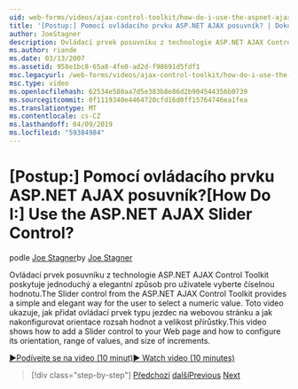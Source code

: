 ```yaml
---
uid: web-forms/videos/ajax-control-toolkit/how-do-i-use-the-aspnet-ajax-slider-control
title: '[Postup:] Pomocí ovládacího prvku ASP.NET AJAX posuvník? | Dokumenty Microsoft'
author: JoeStagner
description: Ovládací prvek posuvníku z technologie ASP.NET AJAX Control Toolkit poskytuje jednoduchý a elegantní způsob pro uživatele vyberte číselnou hodnotu. Toto video ukazuje, jak ad...
ms.author: riande
ms.date: 03/13/2007
ms.assetid: 958e1bc8-65a8-4fe0-ad2d-f98691d5fdf1
msc.legacyurl: /web-forms/videos/ajax-control-toolkit/how-do-i-use-the-aspnet-ajax-slider-control
msc.type: video
ms.openlocfilehash: 62534e580aa7d5e383b8e86d2b904544356b0739
ms.sourcegitcommit: 0f1119340e4464720cfd16d0ff15764746ea1fea
ms.translationtype: MT
ms.contentlocale: cs-CZ
ms.lasthandoff: 04/09/2019
ms.locfileid: "59384984"
---
```

# <a name="how-do-i-use-the-aspnet-ajax-slider-control"></a><span data-ttu-id="e8077-105">[Postup:] Pomocí ovládacího prvku ASP.NET AJAX posuvník?</span><span class="sxs-lookup"><span data-stu-id="e8077-105">[How Do I:] Use the ASP.NET AJAX Slider Control?</span></span>

<span data-ttu-id="e8077-106">podle [Joe Stagner](https://github.com/JoeStagner)</span><span class="sxs-lookup"><span data-stu-id="e8077-106">by [Joe Stagner](https://github.com/JoeStagner)</span></span>

<span data-ttu-id="e8077-107">Ovládací prvek posuvníku z technologie ASP.NET AJAX Control Toolkit poskytuje jednoduchý a elegantní způsob pro uživatele vyberte číselnou hodnotu.</span><span class="sxs-lookup"><span data-stu-id="e8077-107">The Slider control from the ASP.NET AJAX Control Toolkit provides a simple and elegant way for the user to select a numeric value.</span></span> <span data-ttu-id="e8077-108">Toto video ukazuje, jak přidat ovládací prvek typu jezdec na webovou stránku a jak nakonfigurovat orientace rozsah hodnot a velikost přírůstky.</span><span class="sxs-lookup"><span data-stu-id="e8077-108">This video shows how to add a Slider control to your Web page and how to configure its orientation, range of values, and size of increments.</span></span>

[<span data-ttu-id="e8077-109">&#9654;Podívejte se na video (10 minut)</span><span class="sxs-lookup"><span data-stu-id="e8077-109">&#9654; Watch video (10 minutes)</span></span>](https://channel9.msdn.com/Blogs/ASP-NET-Site-Videos/how-do-i-use-the-aspnet-ajax-slider-control)

> [!div class="step-by-step"]
> <span data-ttu-id="e8077-110">[Předchozí](how-do-i-use-the-aspnet-ajax-confirmbutton-extender.md)
> [další](how-do-i-use-the-aspnet-ajax-autocomplete-control.md)</span><span class="sxs-lookup"><span data-stu-id="e8077-110">[Previous](how-do-i-use-the-aspnet-ajax-confirmbutton-extender.md)
[Next](how-do-i-use-the-aspnet-ajax-autocomplete-control.md)</span></span>
